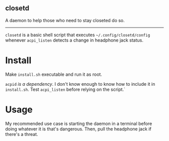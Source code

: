 ## closetd
A daemon to help those who need to stay closeted do so.

___

`closetd` is a basic shell script that executes `~/.config/closetd/config` whenever `acpi_listen` detects a change in headphone jack status.

# Install
Make `install.sh` executable and run it as root.

`acpid` *is a dependency*. I don't know enough to know how to include it in `install.sh`. Test `acpi_listen` before relying on the script.`

# Usage
My recommended use case is starting the daemon in a terminal before doing whatever it is that's dangerous. Then, pull the headphone jack if there's a threat.